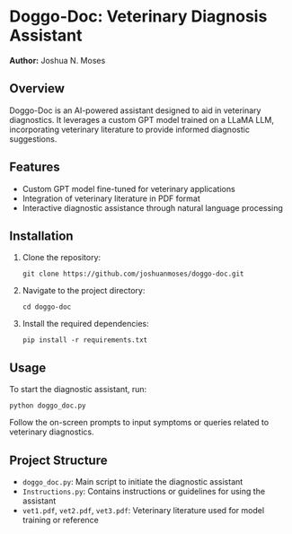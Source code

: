 <!DOCTYPE html>
<html lang="en">
<head>
  <meta charset="UTF-8">
</head>
<body>
  <h1>Doggo-Doc: Veterinary Diagnosis Assistant</h1>
  <p><strong>Author:</strong> Joshua N. Moses</p>

  <h2>Overview</h2>
  <p>Doggo-Doc is an AI-powered assistant designed to aid in veterinary diagnostics. It leverages a custom GPT model trained on a LLaMA LLM, incorporating veterinary literature to provide informed diagnostic suggestions.</p>

  <h2>Features</h2>
  <ul>
    <li>Custom GPT model fine-tuned for veterinary applications</li>
    <li>Integration of veterinary literature in PDF format</li>
    <li>Interactive diagnostic assistance through natural language processing</li>
  </ul>

  <h2>Installation</h2>
  <ol>
    <li>Clone the repository:
      <pre><code>git clone https://github.com/joshuanmoses/doggo-doc.git</code></pre>
    </li>
    <li>Navigate to the project directory:
      <pre><code>cd doggo-doc</code></pre>
    </li>
    <li>Install the required dependencies:
      <pre><code>pip install -r requirements.txt</code></pre>
    </li>
  </ol>

  <h2>Usage</h2>
  <p>To start the diagnostic assistant, run:</p>
  <pre><code>python doggo_doc.py</code></pre>
  <p>Follow the on-screen prompts to input symptoms or queries related to veterinary diagnostics.</p>

  <h2>Project Structure</h2>
  <ul>
    <li><code>doggo_doc.py</code>: Main script to initiate the diagnostic assistant</li>
    <li><code>Instructions.py</code>: Contains instructions or guidelines for using the assistant</li>
    <li><code>vet1.pdf</code>, <code>vet2.pdf</code>, <code>vet3.pdf</code>: Veterinary literature used for model training or reference</li>
  </ul>


</body>
</html>
